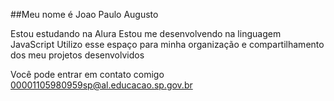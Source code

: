##Meu nome é Joao Paulo Augusto

Estou estudando na Alura
Estou me desenvolvendo na linguagem JavaScript
Utilizo esse espaço para minha organização e compartilhamento dos meu projetos desenvolvidos

Você pode entrar em contato comigo 00001105980959sp@al.educacao.sp.gov.br
